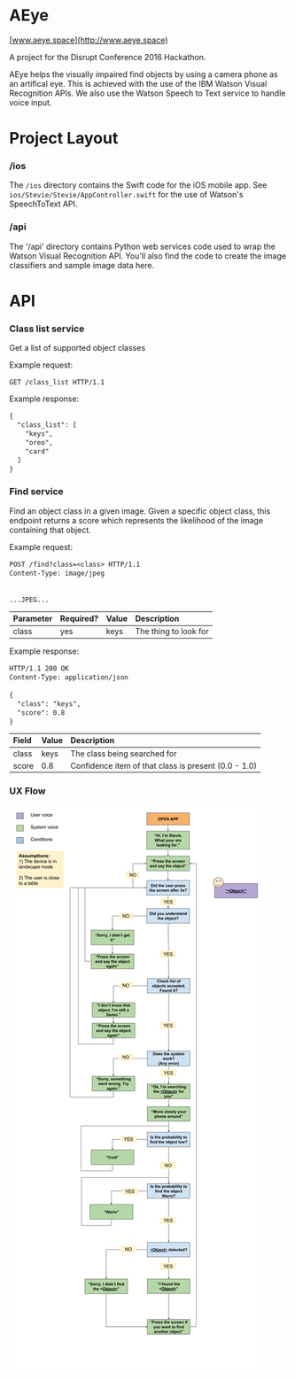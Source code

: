 AEye
=====

[www.aeye.space](http://www.aeye.space)

A project for the Disrupt Conference 2016 Hackathon.

AEye helps the visually impaired find objects by using a camera phone as an artifical eye.
This is achieved with the use of the IBM Watson Visual Recognition APIs. We also use the
Watson Speech to Text service to handle voice input.

Project Layout
==============

### /ios

The `/ios` directory contains the Swift code for the iOS mobile app.
See `ios/Stevie/Stevie/AppController.swift` for the use of Watson's SpeechToText API.

### /api

The '/api' directory contains Python web services code used to wrap the Watson Visual Recognition API.
You'll also find the code to create the image classifiers and sample image data here.

API
===

### Class list service

Get a list of supported object classes

Example request:

```http
GET /class_list HTTP/1.1
```

Example response:

```http
{
  "class_list": [
    "keys",
    "oreo",
    "card"
  ]
}
```

### Find service

Find an object class in a given image.  Given a specific object class, this endpoint returns a score
which represents the likelihood of the image containing that object.

Example request:

```http
POST /find?class=<class> HTTP/1.1
Content-Type: image/jpeg


...JPEG...
```

Parameter | Required? | Value | Description
:-------- | :-------- | :---- | :----------
class     | yes       | keys  | The thing to look for


Example response:


```http
HTTP/1.1 200 OK
Content-Type: application/json

{
  "class": "keys",
  "score": 0.8
}
```

Field     | Value | Description
:-------- | :---- | :----------
class     | keys  | The class being searched for
score     | 0.8   | Confidence item of that class is present (0.0 - 1.0)


### UX Flow

![UX Flow](ux-flow.png)
